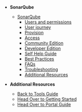 - **SonarQube**
  - [SonarQube](sonarqube/sonarqube-overview)
    - [Users and permissions](sonarqube/sonarqube-users-and-permissions)
    - [User journey](sonarqube/sonarqube-user-journey)
    - [Provision](sonarqube/sonarqube-provision)
    - [Access](sonarqube/sonarqube-access)
    - [Community Edition](sonarqube/sonarqube-set-up-community-edition)
    - [Developer Edition](sonarqube/sonarqube-set-up-developer-edition)
    - [Self Help Guide](sonarqube/sonarqube-self-help-guide)  
    - [Best Practices](sonarqube/sonarqube-best-practices)
    - [FAQs](sonarqube/sonarqube-faqs) 
    - [Troubleshooting](sonarqube/sonarqube-troubleshooting)
    - [Additional Resources](sonarqube/sonarqube-additional-resources)

- **Additional Resources**
  - [Back to Tools Guide](https://docs.developer.tech.gov.sg/docs/ship-hats-tools-guide/#/tools-overview)
  - [Head Over to Getting Started](https://docs.developer.tech.gov.sg/docs/ship-hats-getting-started-guide/#/)
  - [Head Over to Portal Guide](https://docs.developer.tech.gov.sg/docs/ship-hats-portal-guide/#/ship-hats-portal-overview)
